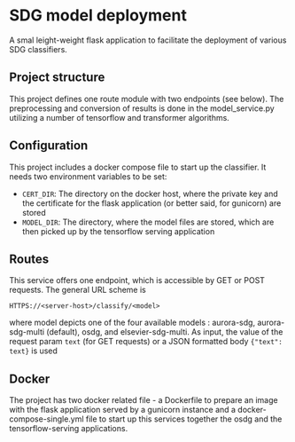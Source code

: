 # SDG model deployment

A smal leight-weight flask application to facilitate the deployment of various SDG classifiers.

## Project structure

This project defines one route module with two endpoints (see below). The preprocessing and conversion of results is done in the model_service.py utilizing a number of tensorflow and transformer algorithms.

## Configuration

This project includes a docker compose file to start up the classifier. It needs two environment variables to be set:

* ```CERT_DIR```: The directory on the docker host, where the private key and the certificate for the flask application (or better said, for gunicorn) are stored
* ```MODEL_DIR```: The directory, where the model files are stored, which are then picked up by the tensorflow serving application


## Routes

This service offers one endpoint, which is accessible by GET or POST requests. The general URL scheme is

```HTTPS://<server-host>/classify/<model>```

where model depicts one of the four available models : aurora-sdg, aurora-sdg-multi (default), osdg, and elsevier-sdg-multi. As input, the value of the request param ```text``` (for GET requests) or a JSON formatted body ```{"text": text}``` is used 

## Docker

The project has two docker related file - a Dockerfile to prepare an image with the flask application served by a gunicorn instance and a docker-compose-single.yml file to start up this services together the osdg and the tensorflow-serving applications.

